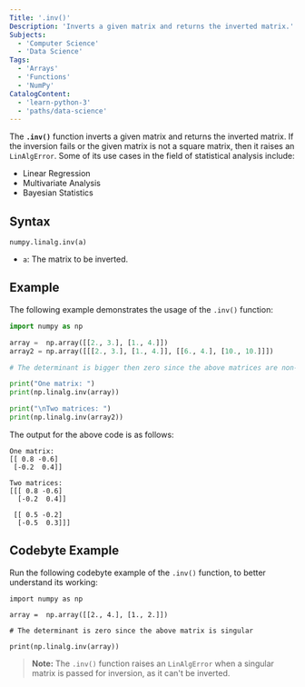 ```yaml
---
Title: '.inv()'
Description: 'Inverts a given matrix and returns the inverted matrix.'
Subjects:
  - 'Computer Science'
  - 'Data Science'
Tags:
  - 'Arrays'
  - 'Functions'
  - 'NumPy'
CatalogContent:
  - 'learn-python-3'
  - 'paths/data-science'
---
```


The **`.inv()`** function inverts a given matrix and returns the inverted matrix. If the inversion fails or the given matrix is not a square matrix, then it raises an `LinAlgError`. Some of its use cases in the field of statistical analysis include:

- Linear Regression
- Multivariate Analysis
- Bayesian Statistics

## Syntax

```pseudo
numpy.linalg.inv(a)
```

- `a`: The matrix to be inverted.

## Example

The following example demonstrates the usage of the `.inv()` function:

```py
import numpy as np

array =  np.array([[2., 3.], [1., 4.]])
array2 = np.array([[[2., 3.], [1., 4.]], [[6., 4.], [10., 10.]]])

# The determinant is bigger then zero since the above matrices are non-singular

print("One matrix: ")
print(np.linalg.inv(array))

print("\nTwo matrices: ")
print(np.linalg.inv(array2))
```

The output for the above code is as follows:

```shell
One matrix:
[[ 0.8 -0.6]
 [-0.2  0.4]]

Two matrices:
[[[ 0.8 -0.6]
  [-0.2  0.4]]

 [[ 0.5 -0.2]
  [-0.5  0.3]]]
```

## Codebyte Example

Run the following codebyte example of the `.inv()` function, to better understand its working:

```codebyte/py
import numpy as np

array =  np.array([[2., 4.], [1., 2.]])

# The determinant is zero since the above matrix is singular

print(np.linalg.inv(array))
```

> **Note:** The `.inv()` function raises an `LinAlgError` when a singular matrix is passed for inversion, as it can't be inverted.
